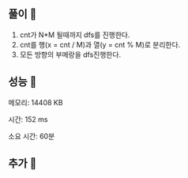 ## 풀이 🎈


1. cnt가 N*M 될때까지 dfs를 진행한다.
2. cnt를 행(x = cnt / M)과 열(y = cnt % M)로 분리한다.
3. 모든 방향의 부메랑을 dfs진행한다.

## 성능 🎃



메모리: 14408 KB

시간: 152 ms

소요 시간: 60분

## 추가 🎀
